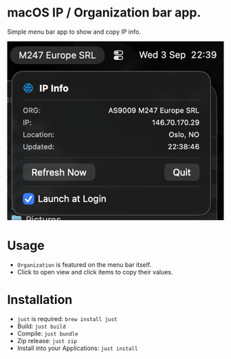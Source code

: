 # macOS IP / Organization bar app.

Simple menu bar app to show and copy IP info.

![example.png](demo.png)

# Usage
- `Organization` is featured on the menu bar itself.
- Click to open view and click items to copy their values.

# Installation
- `just` is required: `brew install just`
- Build: `just build`
- Compile: `just bundle`
- Zip release: `just zip`
- Install into your Applications: `just install`

